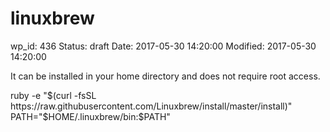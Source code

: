 # linuxbrew


wp_id: 436
Status: draft
Date: 2017-05-30 14:20:00
Modified: 2017-05-30 14:20:00


It can be installed in your home directory and does not require root access.

ruby -e "$(curl -fsSL https://raw.githubusercontent.com/Linuxbrew/install/master/install)"
PATH="$HOME/.linuxbrew/bin:$PATH"